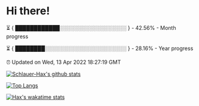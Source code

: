 # Hi there!

⏳ { ████████████░░░░░░░░░░░░░░░░░░ } - 42.56% - Month progress

⏳ { ████████░░░░░░░░░░░░░░░░░░░░░░ } - 28.16% - Year progress

⏰ Updated on Wed, 13 Apr 2022 18:27:19 GMT


[![Schlauer-Hax's github stats](https://github-readme-stats.vercel.app/api?username=Schlauer-Hax&show_icons=true&theme=dark&count_private=true)](https://github.com/Schlauer-Hax)


[![Top Langs](https://github-readme-stats.vercel.app/api/top-langs/?username=Schlauer-Hax&layout=compact&theme=dark)](https://github.com/Schlauer-Hax?tab=repositories)


[![Hax's wakatime stats](https://github-readme-stats.vercel.app/api/wakatime?username=Hax&theme=dark)](https://wakatime.com/@Hax)

